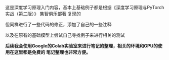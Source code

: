 这是深度学习原理入门内容，基本上基础例子都是根据《深度学习原理与PyTorch实战（第二版）》 集智俱乐部著 复现的

但同样进行了一些代码的修正，添加了自己的一些注释

以及在原有的基础模型上尝试自己寻找例子来进行相关的测试

**后续我会使用Google的Colab实验室来进行笔记的整理，相关的环境和GPU的使用在这里都是免费的 笔记整理也非常方便。**
